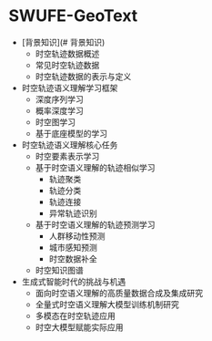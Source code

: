 # SWUFE-GeoText

* [背景知识](# 背景知识)
  * 时空轨迹数据概述
  * 常见时空轨迹数据
  * 时空轨迹数据的表示与定义
* 时空轨迹语义理解学习框架
  * 深度序列学习
  * 概率深度学习
  * 时空图学习
  * 基于底座模型的学习
* 时空轨迹语义理解核心任务
  * 时空要素表示学习
  * 基于时空语义理解的轨迹相似学习
    * 轨迹聚类
    * 轨迹分类
    * 轨迹连接
    * 异常轨迹识别
  * 基于时空语义理解的轨迹预测学习
    * 人群移动性预测
    * 城市感知预测
    * 时空数据补全
  * 时空知识图谱
* 生成式智能时代的挑战与机遇
  * 面向时空语义理解的高质量数据合成及集成研究
  * 全量式时空语义理解大模型训练机制研究
  * 多模态在时空轨迹应用
  * 时空大模型赋能实际应用
